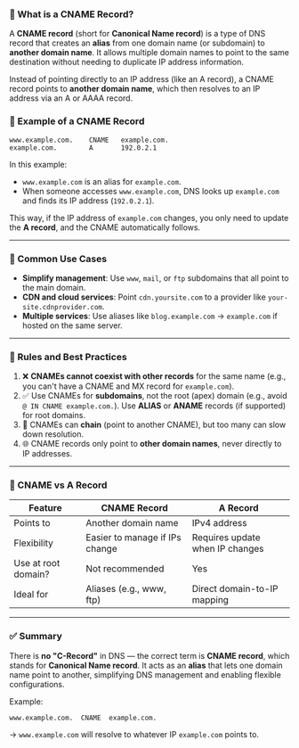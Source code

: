 ### 🔹 What is a **CNAME Record**?

A **CNAME record** (short for **Canonical Name record**) is a type of DNS record that creates an **alias** from one domain name (or subdomain) to **another domain name**. It allows multiple domain names to point to the same destination without needing to duplicate IP address information.

Instead of pointing directly to an IP address (like an A record), a CNAME record points to **another domain name**, which then resolves to an IP address via an A or AAAA record.

### 🔹 Example of a CNAME Record

```dns
www.example.com.    CNAME   example.com.
example.com.        A       192.0.2.1
```

In this example:

- `www.example.com` is an alias for `example.com`.
- When someone accesses `www.example.com`, DNS looks up `example.com` and finds its IP address (`192.0.2.1`).

This way, if the IP address of `example.com` changes, you only need to update the **A record**, and the CNAME automatically follows.

---

### 🔹 Common Use Cases

- **Simplify management**: Use `www`, `mail`, or `ftp` subdomains that all point to the main domain.
- **CDN and cloud services**: Point `cdn.yoursite.com` to a provider like `your-site.cdnprovider.com`.
- **Multiple services**: Use aliases like `blog.example.com` → `example.com` if hosted on the same server.

---

### 🔹 Rules and Best Practices

1. ❌ **CNAMEs cannot coexist with other records** for the same name (e.g., you can't have a CNAME and MX record for `example.com`).
2. ✅ Use CNAMEs for **subdomains**, not the root (apex) domain (e.g., avoid `@ IN CNAME example.com.`). Use **ALIAS** or **ANAME** records (if supported) for root domains.
3. 🔁 CNAMEs can **chain** (point to another CNAME), but too many can slow down resolution.
4. 🌐 CNAME records only point to **other domain names**, never directly to IP addresses.

---

### 🔹 CNAME vs A Record

| Feature             | CNAME Record                   | A Record                        |
| ------------------- | ------------------------------ | ------------------------------- |
| Points to           | Another domain name            | IPv4 address                    |
| Flexibility         | Easier to manage if IPs change | Requires update when IP changes |
| Use at root domain? | Not recommended                | Yes                             |
| Ideal for           | Aliases (e.g., www, ftp)       | Direct domain-to-IP mapping     |

---

### ✅ Summary

There is **no "C-Record"** in DNS — the correct term is **CNAME record**, which stands for **Canonical Name record**. It acts as an **alias** that lets one domain name point to another, simplifying DNS management and enabling flexible configurations.

Example:

```dns
www.example.com.  CNAME  example.com.
```

→ `www.example.com` will resolve to whatever IP `example.com` points to.

